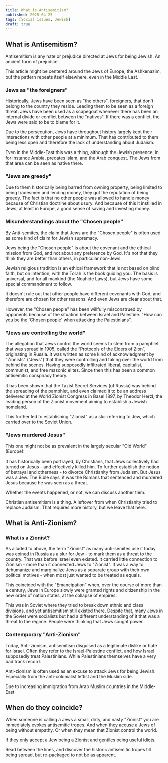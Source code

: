 ```yaml
---
title: What is Antisemitism?
published: 2025-04-25
tags: [Social issues, Jewish]
draft: true
---
```


## What is Antisemitism?

Antisemitism is any hate or prejudice directed at Jews for being Jewish. An ancient form of prejudice.

This article might be centered around the Jews of Europe, the Ashkenazim, but the pattern repeats itself elsewhere, even in the Middle East.

### Jews as "the foreigners"

Historically, Jews have been seen as "the others", foreigners, that don't belong to the country they reside. Leading them to be seen as a foreign threat. Jews have been used as a scapegoat whenever there has been an internal divide or conflict between the "natives". If there was a conflict, the Jews were said to be to blame for it.

Due to the persecution, Jews have throughout history largely kept their interactions with other people at a minimum. That has contributed to them being less open and therefore the lack of understanding about Judaism.

Even in the Middle-East this was a thing, although the Jewish presence, in for instance Arabia, predates Islam, and the Arab conquest. The Jews from that area can be seen as native there.

### "Jews are greedy"

Due to them historically being barred from owning property, being limited to being tradesmen and lending money, they got the reputation of being greedy. The fact is that no other people was allowed to handle money because of Christian doctrine about usury. And because of this it instilled in Jews, at least in Europe, a good sense of saving and investing money.

### Misunderstandings about the "Chosen people"

By Anti-semites, the claim that Jews are the "Chosen people" is often used as some kind of claim for Jewish supremacy. 

Jews being the "Chosen people" is about the covenant and the ethical mission from God, and not about any preference by God. It's not that they think they are better than others, in particular non-Jews.

Jewish religious tradition is an ethical framework that is not based on blind faith, but on intention, with the Torah is the book guiding you. The basis is universal, and for all mankind (the Noahide Laws), but Jews have some special commandment to follow.

It doesn't rule out that other people have different covenants with God, and therefore are chosen for other reasons. And even Jews are clear about that.

However, the "Chosen people" has been willfully misconstrued by opponents because of the situation between Israel and Palestine. "How can you be the 'Chosen people' when attacking the Palestinians".

### "Jews are controlling the world"

The allegation that Jews control the world seems to stem from a pamphlet that was spread in 1905, called the “Protocols of the Elders of Zion”, originating in Russia. It was written as some kind of acknowledgment by "Zionists" ("Jews") that they were controlling and taking over the world from behind the scenes. Having supposedly infiltrated liberal, capitalist, communist, and free masonic elites. Since then this has been a common antisemitic conspiracy theory.

It has been shown that the Tazist Secret Services (of Russia) was behind the spreading of the pamphlet, and even claimed it to be an address delivered at the World Zionist Congress in Basel 1897, by Theodor Herzl, the leading person of the Zionist movement aiming to establish a Jewish homeland.

This further led to establishing "Zionist" as a slur referring to Jew, which carried over to the Soviet Union.

### "Jews murdered Jesus"

This one might not be as prevalent in the largely secular "Old World" (Europe):

It has historically been portrayed, by Christians, that Jews collectively had turned on Jesus - and effectively killed him. To further establish the notion of betrayal and otherness - to divorce Christianity from Judaism. But Jesus was a Jew. The Bible says, it was the Romans that sentenced and murdered Jesus because he was seen as a threat.

Whether the events happened, or not, we can discuss another tiem.

Christian antisemitism is a thing. A leftover from when Christianity tried to replace Judaism. That requires more history, but we leave that here.


### 

## What is Anti-Zionism?

### What is a Zionist?

As alluded to above, the term "Zionist" as many anti-semites use it today was coined in Russia as a slur for Jew - to mark them as a threat to the country. That was before Israel even existed. It carried little connection to Zionism - more than it connected Jews to "Zionist". It was a way to dehumanize and marginalize Jews as a separate group with their own political motives - when most just wanted to be treated as equals.

This coincided with the "Emancipation" when, over the course of more than a century, Jews in Europe slowly were granted rights and citizenship in the new order of nation states, at the collapse of empires.

This was in Soviet where they tried to break down ethnic and class divisions, and yet antisemitism still existed there. Despite that, many Jews in the Soviet were socialists but had a different understanding of it that was a threat to the regime.  People were thinking that Jews sought power.

### Contemporary "Anti-Zionism"

Today, Anti-zionism, antisemitism disguised as a legitimate dislike or hate for Israel. Often they refer to the Israel-Palestine conflict, and how Israel supposedly treat Palestinians. While Palestinians themselves have a very bad track record.

Anti-zionism is often used as an excuse to attack Jews for being Jewish. Especially from the anti-colonialist leftist and the Muslim side.

Due to increasing immigration from Arab Muslim countries in the Middle-East

## When do they coincide?

When someone is calling a Jews a small, dirty, and nasty "Zionist" you are immediately evokes antisemitic tropes. And when they accuse a Jews of being without empathy. Or when they mean that Zionist control the world.

If they only accept a Jew being a Zionist and gentiles being useful idiots.

Read between the lines, and discover the historic antisemitic tropes till being spread, but re-packaged to not be as apparent.
